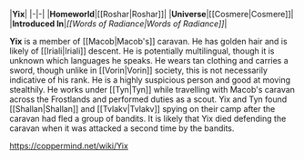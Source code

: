 |**Yix**|
|-|-|
|**Homeworld**|[[Roshar\|Roshar]]|
|**Universe**|[[Cosmere\|Cosmere]]|
|**Introduced In**|*[[Words of Radiance\|Words of Radiance]]*|

**Yix** is a member of [[Macob\|Macob's]] caravan.
He has golden hair and is likely of [[Iriali\|Iriali]] descent. He is potentially multilingual, though it is unknown which languages he speaks. He wears tan clothing and carries a sword, though unlike in [[Vorin\|Vorin]] society, this is not necessarily indicative of his rank. He is a highly suspicious person and good at moving stealthily.
He works under [[Tyn\|Tyn]] while travelling with Macob's caravan across the Frostlands and performed duties as a scout. Yix and Tyn found [[Shallan\|Shallan]] and [[Tvlakv\|Tvlakv]] spying on their camp after the caravan had fled a group of bandits. It is likely that Yix died defending the caravan when it was attacked a second time by the bandits.



https://coppermind.net/wiki/Yix